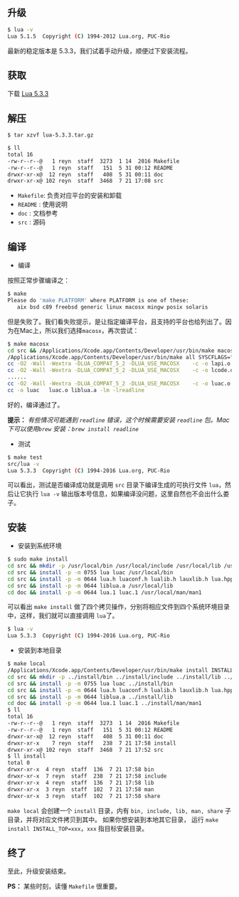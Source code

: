 ## 升级
``` bash
$ lua -v
Lua 5.1.5  Copyright (C) 1994-2012 Lua.org, PUC-Rio
```
最新的稳定版本是 5.3.3，我们试着手动升级，顺便过下安装流程。

## 获取
下载 [Lua 5.3.3](http://www.lua.org/ftp/lua-5.3.3.tar.gz)

## 解压
``` bash
$ tar xzvf lua-5.3.3.tar.gz

$ ll
total 16
-rw-r--r--@   1 reyn  staff  3273  1 14  2016 Makefile
-rw-r--r--@   1 reyn  staff   151  5 31 00:12 README
drwxr-xr-x@  12 reyn  staff   408  5 31 00:11 doc
drwxr-xr-x@ 102 reyn  staff  3468  7 21 17:08 src
```
- `Makefile`: 负责对应平台的安装和卸载
- `README` : 使用说明
- `doc` : 文档参考
- `src` : 源码

## 编译
- 编译

按照正常步骤编译之：
``` bash
$ make
Please do 'make PLATFORM' where PLATFORM is one of these:
   aix bsd c89 freebsd generic linux macosx mingw posix solaris
```
但是失败了。我们看失败提示，是让指定编译平台，且支持的平台也给列出了。因为在Mac上，所以我们选择`macosx`，再次尝试：
``` bash
$ make macosx
cd src && /Applications/Xcode.app/Contents/Developer/usr/bin/make macosx
/Applications/Xcode.app/Contents/Developer/usr/bin/make all SYSCFLAGS="-DLUA_USE_MACOSX" SYSLIBS="-lreadline" CC=cc
cc -O2 -Wall -Wextra -DLUA_COMPAT_5_2 -DLUA_USE_MACOSX    -c -o lapi.o lapi.c
cc -O2 -Wall -Wextra -DLUA_COMPAT_5_2 -DLUA_USE_MACOSX    -c -o lcode.o lcode.c
......
cc -O2 -Wall -Wextra -DLUA_COMPAT_5_2 -DLUA_USE_MACOSX    -c -o luac.o luac.c
cc -o luac   luac.o liblua.a -lm -lreadline
```
好的，编译通过了。

**提示：**
*有些情况可能遇到 `readline` 错误，这个时候需要安装 `readline` 包。Mac 下可以使用`brew` 安装：`brew install readline`*

- 测试
``` bash 
$ make test
src/lua -v
Lua 5.3.3  Copyright (C) 1994-2016 Lua.org, PUC-Rio
```
可以看出，测试是否编译成功就是调用 `src` 目录下编译生成的可执行文件 `lua`，然后让它执行 `lua -v` 输出版本号信息，如果编译没问题，这里自然也不会出什么娄子。

## 安装
- 安装到系统环境
``` bash
$ sudo make install
cd src && mkdir -p /usr/local/bin /usr/local/include /usr/local/lib /usr/local/man/man1 /usr/local/share/lua/5.3 /usr/local/lib/lua/5.3
cd src && install -p -m 0755 lua luac /usr/local/bin
cd src && install -p -m 0644 lua.h luaconf.h lualib.h lauxlib.h lua.hpp /usr/local/include
cd src && install -p -m 0644 liblua.a /usr/local/lib
cd doc && install -p -m 0644 lua.1 luac.1 /usr/local/man/man1
```
可以看出 `make install` 做了四个拷贝操作，分别将相应文件到四个系统环境目录中，这样，我们就可以直接调用 `lua`了。
``` bash
$ lua -v
Lua 5.3.3  Copyright (C) 1994-2016 Lua.org, PUC-Rio
```

- 安装到本地目录 
``` bash
$ make local
/Applications/Xcode.app/Contents/Developer/usr/bin/make install INSTALL_TOP=../install
cd src && mkdir -p ../install/bin ../install/include ../install/lib ../install/man/man1 ../install/share/lua/5.3 ../install/lib/lua/5.3
cd src && install -p -m 0755 lua luac ../install/bin
cd src && install -p -m 0644 lua.h luaconf.h lualib.h lauxlib.h lua.hpp ../install/include
cd src && install -p -m 0644 liblua.a ../install/lib
cd doc && install -p -m 0644 lua.1 luac.1 ../install/man/man1
$ ll
total 16
-rw-r--r--@   1 reyn  staff  3273  1 14  2016 Makefile
-rw-r--r--@   1 reyn  staff   151  5 31 00:12 README
drwxr-xr-x@  12 reyn  staff   408  5 31 00:11 doc
drwxr-xr-x    7 reyn  staff   238  7 21 17:58 install
drwxr-xr-x@ 102 reyn  staff  3468  7 21 17:52 src
$ ll install
total 0
drwxr-xr-x  4 reyn  staff  136  7 21 17:58 bin
drwxr-xr-x  7 reyn  staff  238  7 21 17:58 include
drwxr-xr-x  4 reyn  staff  136  7 21 17:58 lib
drwxr-xr-x  3 reyn  staff  102  7 21 17:58 man
drwxr-xr-x  3 reyn  staff  102  7 21 17:58 share
```
`make local` 会创建一个 `install` 目录，内有 `bin, include, lib, man, share` 子目录，并将对应文件拷贝到其中。 如果你想安装到本地其它目录， 运行 `make install INSTALL_TOP=xxx`，`xxx` 指目标安装目录。 

## 终了
至此，升级安装结束。

**PS：**
某些时刻，读懂 `Makefile` 很重要。
